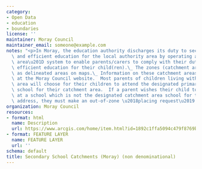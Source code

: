 ```yaml
---
category:
- Open Data
- education
- boundaries
license: ''
maintainer: Moray Council
maintainer_email: someone@example.com
notes: "<p>In Moray, the education authority discharges its duty to secure adequate\
  \ and efficient education for the local authority area by operating a \u201Ccatchment\
  \ area\u201D system to enable parents/carers to comply with their duty to provide\
  \ efficient education for their child(ren).\_ The zones (catchment areas) are shown\
  \ as delineated areas on maps.\_ Information on these catchment areas is available\
  \ at the Moray Council website.  Most parents of children living within the catchment\
  \ area will choose for their children to attend the designated primary and secondary\
  \ school for their catchment area.  If a parent wishes their child to be enrolled\
  \ at a school which is not the designated catchment area school for their postal\
  \ address, they must make an out-of-zone \u2018placing request\u2019.\_   </p>"
organization: Moray Council
resources:
- format: html
  name: Description
  url: https://www.arcgis.com/home/item.html?id=1892c1ffa5094c479f8769b5563ac88c
- format: FEATURE LAYER
  name: FEATURE LAYER
  url: ''
schema: default
title: Secondary School Catchments (Moray) (non denominational)
---
```

